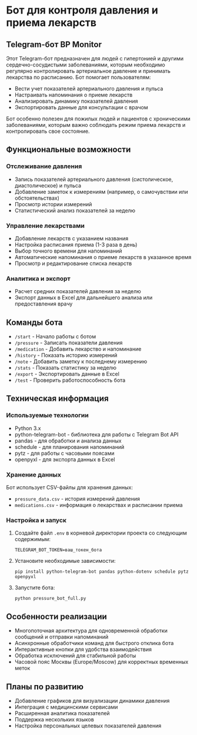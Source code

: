# Бот для контроля давления и приема лекарств

## Telegram-бот BP Monitor

Этот Telegram-бот предназначен для людей с гипертонией и другими сердечно-сосудистыми заболеваниями, которым необходимо регулярно контролировать артериальное давление и принимать лекарства по расписанию. Бот помогает пользователям:

- Вести учет показателей артериального давления и пульса
- Настраивать напоминания о приеме лекарств
- Анализировать динамику показателей давления
- Экспортировать данные для консультации с врачом

Бот особенно полезен для пожилых людей и пациентов с хроническими заболеваниями, которым важно соблюдать режим приема лекарств и контролировать свое состояние.

## Функциональные возможности

### Отслеживание давления
- Запись показателей артериального давления (систолическое, диастолическое) и пульса
- Добавление заметок к измерениям (например, о самочувствии или обстоятельствах)
- Просмотр истории измерений
- Статистический анализ показателей за неделю

### Управление лекарствами
- Добавление лекарств с указанием названия
- Настройка расписания приема (1-3 раза в день)
- Выбор точного времени для напоминаний
- Автоматические напоминания о приеме лекарств в указанное время
- Просмотр и редактирование списка лекарств

### Аналитика и экспорт
- Расчет средних показателей давления за неделю
- Экспорт данных в Excel для дальнейшего анализа или предоставления врачу

## Команды бота

- `/start` - Начало работы с ботом
- `/pressure` - Записать показатели давления
- `/medication` - Добавить лекарство и напоминание
- `/history` - Показать историю измерений
- `/note` - Добавить заметку к последнему измерению
- `/stats` - Показать статистику за неделю
- `/export` - Экспортировать данные в Excel
- `/test` - Проверить работоспособность бота

## Техническая информация

### Используемые технологии
- Python 3.x
- python-telegram-bot - библиотека для работы с Telegram Bot API
- pandas - для обработки и анализа данных
- schedule - для планирования напоминаний
- pytz - для работы с часовыми поясами
- openpyxl - для экспорта данных в Excel

### Хранение данных
Бот использует CSV-файлы для хранения данных:
- `pressure_data.csv` - история измерений давления
- `medications.csv` - информация о лекарствах и расписании приема

### Настройка и запуск

1. Создайте файл `.env` в корневой директории проекта со следующим содержимым:
   ```
   TELEGRAM_BOT_TOKEN=ваш_токен_бота
   ```

2. Установите необходимые зависимости:
   ```
   pip install python-telegram-bot pandas python-dotenv schedule pytz openpyxl
   ```

3. Запустите бота:
   ```
   python pressure_bot_full.py
   ```

## Особенности реализации

- Многопоточная архитектура для одновременной обработки сообщений и отправки напоминаний
- Асинхронные обработчики команд для быстрого отклика бота
- Интерактивные кнопки для удобства взаимодействия
- Обработка исключений для стабильной работы
- Часовой пояс Москвы (Europe/Moscow) для корректных временных меток

## Планы по развитию

- Добавление графиков для визуализации динамики давления
- Интеграция с медицинскими сервисами
- Расширенная аналитика показателей
- Поддержка нескольких языков
- Настройка персональных целевых показателей давления
